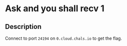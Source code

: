# Ask and you shall recv 1

## Description

Connect to port `24194` on `0.cloud.chals.io` to get the flag.

